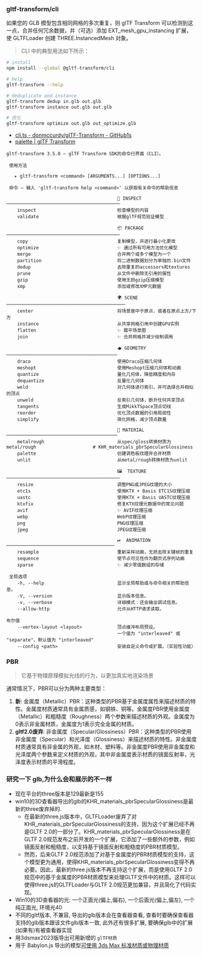 ### gltf-transform/cli
如果您的 GLB 模型包含相同网格的多次重复，则 glTF Transform 可以检测到这一点，合并任何冗余数据，并（可选）添加 EXT_mesh_gpu_instancing 扩展，使 GLTFLoader 创建 THREE.InstancedMesh 对象。
> CLI 中的典型用法如下所示：
```bash
# install
npm install --global @gltf-transform/cli

# help
gltf-transform --help

# deduplicate and instance
gltf-transform dedup in.glb out.glb
gltf-transform instance out.glb out.glb

# 优化
gltf-transform optimize out.glb out_optimize.glb
```
- [cli.ts - donmccurdy/glTF-Transform - GitHub1s](https://github1s.com/donmccurdy/glTF-Transform/blob/HEAD/packages/cli/src/cli.ts#L338)
- [palette | glTF Transform](https://gltf-transform.dev/modules/functions/functions/palette)

```shell
gltf-transform 3.5.0 — glTF Transform SDK的命令行界面（CLI）。

 使用方法 

   ▸ gltf-transform <command> [ARGUMENTS...] [OPTIONS...]

 命令 — 输入 'gltf-transform help <command>' 以获取有关命令的帮助信息

                                         🔎 INSPECT ──────────────────────────────────────────  
    inspect                              检查模型的内容                                      
    validate                             根据glTF规范验证模型                                 
                                                                                                
                                         📦 PACKAGE ──────────────────────────────────────────  
    copy                                 复制模型，并进行最小化更改                           
    optimize                             ✨ 通过所有可用方法优化模型                           
    merge                                合并两个或多个模型为一个                             
    partition                            将二进制数据划分为单独的.bin文件                       
    dedup                                去除重复的accessors和textures                         
    prune                                从文件中删除无引用的属性                              
    gzip                                 使用无损gzip压缩模型                                 
    xmp                                  添加或修改XMP元数据                                  
                                                                                                
                                         🌍 SCENE ────────────────────────────────────────────  
    center                               将场景居中于原点，或者在原点上方/下方                     
    instance                             从共享网格引用中创建GPU实例                           
    flatten                              ✨ 展平场景图                                         
    join                                 ✨ 合并网格并减少绘制调用                             
                                                                                                
                                         🫖 GEOMETRY ─────────────────────────────────────────   
    draco                                使用Draco压缩几何体                                  
    meshopt                              使用Meshopt压缩几何体和动画                            
    quantize                             量化几何体，降低精度和内存                            
    dequantize                           反量化几何体                                         
    weld                                 对几何体进行索引，并可选择合并相似的顶点                
    unweld                               反索引几何体，断开任何共享顶点                         
    tangents                             生成MikkTSpace顶点切线                               
    reorder                              优化顶点数据的引用局部性                             
    simplify                             简化网格，减少顶点数量                               
                                                                                                
                                         🎨 MATERIAL ─────────────────────────────────────────  
    metalrough                           从spec/gloss转换材质为metal/rough                     # KHR_materials_pbrSpecularGlossiness
    palette                              创建调色板纹理并合并材质                              
    unlit                                从metal/rough转换材质为unlit                         
                                                                                                
                                         🖼  TEXTURE ──────────────────────────────────────────  
    resize                               调整PNG或JPEG纹理的大小                             
    etc1s                                使用KTX + Basis ETC1S纹理压缩                         
    uastc                                使用KTX + Basis UASTC纹理压缩                         
    ktxfix                               修复KTX纹理元数据中的常见问题                          
    avif                                 ✨ AVIF纹理压缩                                      
    webp                                 WebP纹理压缩                                        
    png                                  PNG纹理压缩                                         
    jpeg                                 JPEG纹理压缩                                        
                                                                                                
                                         ⏯  ANIMATION ────────────────────────────────────────  
    resample                             重新采样动画，无损去除关键帧的重复                       
    sequence                             使节点可见性作为翻页式序列动画                        
    sparse                               ✨ 减少零值数组的存储                                 

 全局选项
    -h, --help                           显示全局帮助或与命令相关的帮助信息。                       
    -V, --version                        显示版本信息。                                       
    -v, --verbose                        详细模式：还会输出调试信息。                             
    --allow-http                         允许从HTTP请求读取。                                 
                                                                     布尔值                                                
    --vertex-layout <layout>             顶点缓冲布局预设。                                 
                                         一个值为 "interleaved" 或 "separate"，默认值为 "interleaved"
    --config <path>                      安装自定义命令或扩展。（实验性功能）
```
### PBR
> 它基于物理原理模拟光线的行为，以更加真实地渲染场景

通常情况下，PBR可以分为两种主要类型：
1. **新**: 金属度（Metallic）PBR：这种类型的PBR基于金属度属性来描述材质的特性。金属度材质通常具有金属质感，如钢铁、铜等。金属度PBR使用金属度（Metallic）和粗糙度（Roughness）两个参数来描述材质的外观。金属度为0表示非金属材质，金属度为1表示完全金属的材质。
2. **gltf2.0废弃**: 非金属度（Specular/Glossiness）PBR：这种类型的PBR使用非金属度（Specular）和光泽度（Glossiness）来描述材质的特性。非金属度材质通常具有非金属的外观，如木材、塑料等。非金属度PBR使用非金属度和光泽度两个参数来定义材质的外观，其中非金属度表示材质的镜面反射率，光泽度表示材质的平滑程度。
### 研究一下 glb,为什么会和展示的不一样
- 现在平台的three版本是129最新是155  
- win10的3D查看器导出的glb的KHR_materials_pbrSpecularGlossiness是最新的three废弃掉的.
	- 在最新的three.js版本中，GLTFLoader废弃了对KHR_materials_pbrSpecularGlossiness的支持，因为这个扩展已经不再是GLTF 2.0的一部分了。KHR_materials_pbrSpecularGlossiness是在GLTF 2.0规范发布之前开发的一个扩展，它添加了一些额外的参数，例如镜面反射和粗糙度，以支持基于镜面反射和粗糙度的PBR材质模型。
	- 然而，后来GLTF 2.0规范添加了对基于金属度的PBR材质模型的支持，这个模型更为通用，使得KHR_materials_pbrSpecularGlossiness变得不再必要。因此，最新的three.js版本不再支持这个扩展，而是使用GLTF 2.0规范中的基于金属度的PBR材质模型来处理GLTF文件中的材质。这样可以使得three.js的GLTFLoader与GLTF 2.0规范更加兼容，并且简化了代码实现。
- Win10的3D查看器的光: 一个正面光(偏上,偏右), 一个后面光(偏上,偏左), 一个纯正面光, 环境光40
- 不同的gltf版本, 不兼容, 导出的glb版本会在查看器查看, 查看时要确保查看器支持的glb版本跟该文件glb版本一致, 此外还有很多扩展, 要确保glb中的扩展(如果有)有被查看器实现
- 用3dsmax2023版导出可用新增的 `glTF材质`
- 用于 Babylon.js 导出的模型[可使用 3ds Max 标准材质或物理材质](http://www.tuguan.net/doc/scene-editor/createmodel/software/)